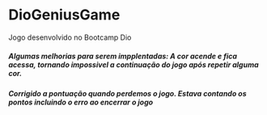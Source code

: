 # DioGeniusGame
Jogo desenvolvido no Bootcamp Dio
##### Algumas melhorias para serem impplentadas: A cor acende e fica acessa, tornando impossivel a continuação do jogo após repetir alguma cor.
##### Corrigido a pontuação quando perdemos o jogo. Estava contando os pontos incluindo o erro ao encerrar o jogo
